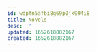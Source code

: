 ```yaml
---
id: wdpfn5afbi8g69p0jk994i8
title: Novels
desc: ''
updated: 1652618882167
created: 1652618882167
---
```


